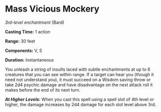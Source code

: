 # Mass Vicious Mockery
*3rd-level enchantment* (Bard)

**Casting Time:** 1 action

**Range:** 30 feet

**Components:** V, S

**Duration:** Instantaneous

You unleash a string of insults laced with subtle enchantments at up to 6 creatures that you can see within range. If a target can hear you (though it need not understand you), it must succeed on a Wisdom saving throw or take 2d4 psychic damage and have disadvantage on the next attack roll it makes before the end of its next turn.

***At Higher Levels:*** When you cast this spell using a spell slot of 4th level or higher, the damage increases by 2d4 damage for each slot level above 3rd.